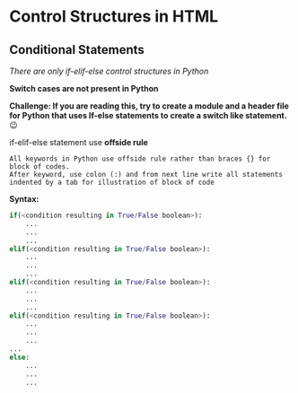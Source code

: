 # Control Structures in HTML

## Conditional Statements

*There are only if-elif-else control structures in Python*

**Switch cases are not present in Python**

**Challenge: If you are reading this, try to create a module and a header file for Python that uses If-else statements to create a switch like statement.** :wink:

if-elif-else statement use **offside rule**
```
All keywords in Python use offside rule rather than braces {} for block of codes.
After keyword, use colon (:) and from next line write all statements indented by a tab for illustration of block of code
```

**Syntax:**
```python
if(<condition resulting in True/False boolean>):
	...
	...
	...
elif(<condition resulting in True/False boolean>):
	...
	...
	...
elif(<condition resulting in True/False boolean>):
	...
	...
	...
elif(<condition resulting in True/False boolean>):
	...
	...
	...
...
else:
	...
	...
	...
```
